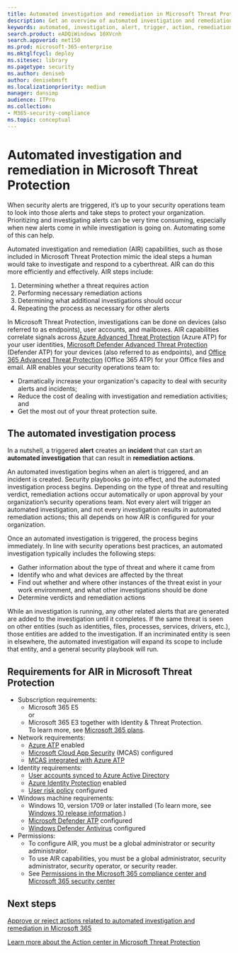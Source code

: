```yaml
---
title: Automated investigation and remediation in Microsoft Threat Protection 
description: Get an overview of automated investigation and remediation capabilities in Microsoft Threat Protection
keywords: automated, investigation, alert, trigger, action, remediation
search.product: eADQiWindows 10XVcnh
search.appverid: met150
ms.prod: microsoft-365-enterprise
ms.mktglfcycl: deploy
ms.sitesec: library
ms.pagetype: security
ms.author: deniseb
author: denisebmsft
ms.localizationpriority: medium
manager: dansimp
audience: ITPro
ms.collection: 
- M365-security-compliance 
ms.topic: conceptual
---
```


# Automated investigation and remediation in Microsoft Threat Protection

When security alerts are triggered, it’s up to your security operations team to look into those alerts and take steps to protect your organization. Prioritizing and investigating alerts can be very time consuming, especially when new alerts come in while investigation is going on. Automating some of this can help. 

Automated investigation and remediation (AIR) capabilities, such as those included in Microsoft Threat Protection mimic the ideal steps a human would take to investigate and respond to a cyberthreat. AIR can do this more efficiently and effectively. AIR steps include:
1.	Determining whether a threat requires action
2.	Performing necessary remediation actions
3.	Determining what additional investigations should occur
4.	Repeating the process as necessary for other alerts

In Microsoft Threat Protection, investigations can be done on devices (also referred to as endpoints), user accounts, and mailboxes. AIR capabilities correlate signals across [Azure Advanced Threat Protection](https://docs.microsoft.com/azure-advanced-threat-protection/what-is-atp) (Azure ATP) for your user identities, [Microsoft Defender Advanced Threat Protection](https://docs.microsoft.com/windows/security/threat-protection/microsoft-defender-atp/automated-investigations) (Defender ATP) for your devices (also referred to as endpoints), and [Office 365 Advanced Threat Protection](https://docs.microsoft.com/office365/securitycompliance/office-365-atp) (Office 365 ATP) for your Office files and email. AIR enables your security operations team to:
- Dramatically increase your organization's capacity to deal with security alerts and incidents;
- Reduce the cost of dealing with investigation and remediation activities; and 
- Get the most out of your threat protection suite.

## The automated investigation process

In a nutshell, a triggered **alert** creates an **incident** that can start an **automated investigation** that can result in **remediation actions**.

An automated investigation begins when an alert is triggered, and an incident is created. Security playbooks go into effect, and the automated investigation process begins. Depending on the type of threat and resulting verdict, remediation actions occur automatically or upon approval by your organization’s security operations team. Not every alert will trigger an automated investigation, and not every investigation results in automated remediation actions; this all depends on how AIR is configured for your organization. 

Once an automated investigation is triggered, the process begins immediately. In line with security operations best practices, an automated investigation typically includes the following steps:
- Gather information about the type of threat and where it came from
- Identify who and what devices are affected by the threat
- Find out whether and where other instances of the threat exist in your work environment, and what other investigations should be done
- Determine verdicts and remediation actions

While an investigation is running, any other related alerts that are generated are added to the investigation until it completes. If the same threat is seen on other entities (such as identities, files, processes, services, drivers, etc.), those entities are added to the investigation. If an incriminated entity is seen in elsewhere, the automated investigation will expand its scope to include that entity, and a general security playbook will run.

## Requirements for AIR in Microsoft Threat Protection

- Subscription requirements: 
    - Microsoft 365 E5 <br/>
    or 
    - Microsoft 365 E3 together with Identity & Threat Protection. <br/>
    To learn more, see [Microsoft 365 plans](https://docs.microsoft.com/microsoft-365/enterprise/microsoft-365-overview#plans).
- Network requirements:
    - [Azure ATP](https://docs.microsoft.com/azure-advanced-threat-protection/what-is-atp) enabled
    - [Microsoft Cloud App Security](https://docs.microsoft.com/cloud-app-security/what-is-cloud-app-security) (MCAS) configured
    - [MCAS integrated with Azure ATP](https://docs.microsoft.com/cloud-app-security/aatp-integration)
- Identity requirements:
    - [User accounts synced to Azure Active Directory](https://docs.microsoft.com/en-us/azure/active-directory/hybrid/how-to-connect-sync-whatis)
    - [Azure Identity Protection](https://docs.microsoft.com/azure/active-directory/identity-protection/overview) enabled
    - [User risk policy](https://docs.microsoft.com/azure/active-directory/identity-protection/howto-user-risk-policy) configured
- Windows machine requirements:  
    - Windows 10, version 1709 or later installed (To learn more, see [Windows 10 release information](https://docs.microsoft.com/windows/release-information/).)
    - [Microsoft Defender ATP](https://docs.microsoft.com/windows/security/threat-protection/microsoft-defender-atp/configure-endpoints) configured
    - [Windows Defender Antivirus](https://docs.microsoft.com/en-us/windows/security/threat-protection/windows-defender-antivirus/configure-windows-defender-antivirus-features) configured
- Permissions:
    - To configure AIR, you must be a global administrator or security administrator.
    - To use AIR capabilities, you must be a global administrator, security administrator, security operator, or security reader.
    - See [Permissions in the Microsoft 365 compliance center and Microsoft 365 security center](https://docs.microsoft.com/office365/securitycompliance/permissions-microsoft-365-compliance-security) 


## Next steps

[Approve or reject actions related to automated investigation and remediation in Microsoft 365](mtp-autoir-actions.md)

[Learn more about the Action center in Microsoft Threat Protection](mtp-action-center.md)